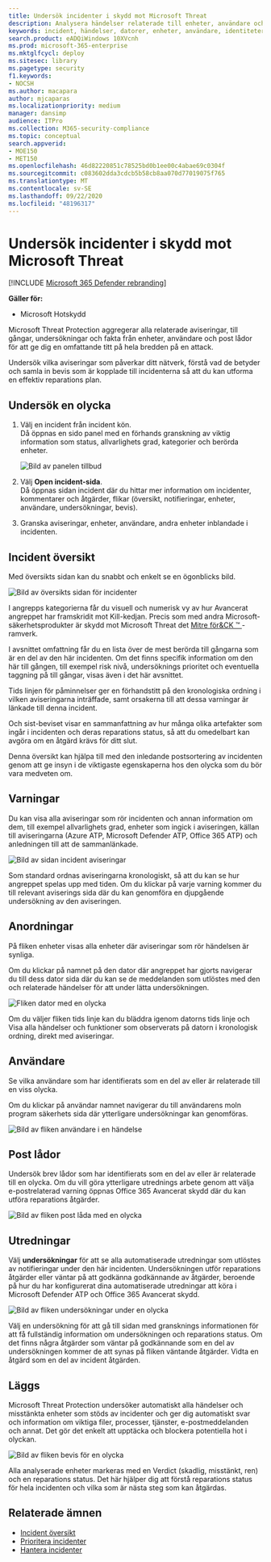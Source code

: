```yaml
---
title: Undersök incidenter i skydd mot Microsoft Threat
description: Analysera händelser relaterade till enheter, användare och post lådor.
keywords: incident, händelser, datorer, enheter, användare, identiteter, e-post, e-post, brev låda, undersökning, Graf, bevis
search.product: eADQiWindows 10XVcnh
ms.prod: microsoft-365-enterprise
ms.mktglfcycl: deploy
ms.sitesec: library
ms.pagetype: security
f1.keywords:
- NOCSH
ms.author: macapara
author: mjcaparas
ms.localizationpriority: medium
manager: dansimp
audience: ITPro
ms.collection: M365-security-compliance
ms.topic: conceptual
search.appverid:
- MOE150
- MET150
ms.openlocfilehash: 46d82220851c78525bd0b1ee00c4abae69c0304f
ms.sourcegitcommit: c083602dda3cdcb5b58cb8aa070d77019075f765
ms.translationtype: MT
ms.contentlocale: sv-SE
ms.lasthandoff: 09/22/2020
ms.locfileid: "48196317"
---
```

# <a name="investigate-incidents-in-microsoft-threat-protection"></a>Undersök incidenter i skydd mot Microsoft Threat

[!INCLUDE [Microsoft 365 Defender rebranding](../includes/microsoft-defender.md)]


**Gäller för:**

- Microsoft Hotskydd

Microsoft Threat Protection aggregerar alla relaterade aviseringar, till gångar, undersökningar och fakta från enheter, användare och post lådor för att ge dig en omfattande titt på hela bredden på en attack.

Undersök vilka aviseringar som påverkar ditt nätverk, förstå vad de betyder och samla in bevis som är kopplade till incidenterna så att du kan utforma en effektiv reparations plan.

## <a name="investigate-an-incident"></a>Undersök en olycka

1. Välj en incident från incident kön. <BR> Då öppnas en sido panel med en förhands granskning av viktig information som status, allvarlighets grad, kategorier och berörda enheter.

    ![Bild av panelen tillbud](../../media/incident-side-panel.png)

2. Välj **Open incident-sida**. <BR> Då öppnas sidan incident där du hittar mer information om incidenter, kommentarer och åtgärder, flikar (översikt, notifieringar, enheter, användare, undersökningar, bevis).

3. Granska aviseringar, enheter, användare, andra enheter inblandade i incidenten.

## <a name="incident-overview"></a>Incident översikt

Med översikts sidan kan du snabbt och enkelt se en ögonblicks bild.

![Bild av översikts sidan för incidenter](../../media/incidents-overview.png)

I angrepps kategorierna får du visuell och numerisk vy av hur Avancerat angreppet har framskridit mot Kill-kedjan. Precis som med andra Microsoft-säkerhetsprodukter är skydd mot Microsoft Threat det [Mitre för&CK &trade; ](https://attack.mitre.org/) -ramverk.

I avsnittet omfattning får du en lista över de mest berörda till gångarna som är en del av den här incidenten. Om det finns specifik information om den här till gången, till exempel risk nivå, undersöknings prioritet och eventuella taggning på till gångar, visas även i det här avsnittet.

Tids linjen för påminnelser ger en förhandstitt på den kronologiska ordning i vilken aviseringarna inträffade, samt orsakerna till att dessa varningar är länkade till denna incident.

Och sist-beviset visar en sammanfattning av hur många olika artefakter som ingår i incidenten och deras reparations status, så att du omedelbart kan avgöra om en åtgärd krävs för ditt slut.

Denna översikt kan hjälpa till med den inledande postsortering av incidenten genom att ge insyn i de viktigaste egenskaperna hos den olycka som du bör vara medveten om.

## <a name="alerts"></a>Varningar

Du kan visa alla aviseringar som rör incidenten och annan information om dem, till exempel allvarlighets grad, enheter som ingick i aviseringen, källan till aviseringarna (Azure ATP, Microsoft Defender ATP, Office 365 ATP) och anledningen till att de sammanlänkade.

![Bild av sidan incident aviseringar](../../media/incident-alerts.png)

Som standard ordnas aviseringarna kronologiskt, så att du kan se hur angreppet spelas upp med tiden. Om du klickar på varje varning kommer du till relevant aviserings sida där du kan genomföra en djupgående undersökning av den aviseringen.

## <a name="devices"></a>Anordningar

På fliken enheter visas alla enheter där aviseringar som rör händelsen är synliga.

Om du klickar på namnet på den dator där angreppet har gjorts navigerar du till dess dator sida där du kan se de meddelanden som utlöstes med den och relaterade händelser för att under lätta undersökningen.

![Fliken dator med en olycka](../../media/incident-machines.png)

Om du väljer fliken tids linje kan du bläddra igenom datorns tids linje och Visa alla händelser och funktioner som observerats på datorn i kronologisk ordning, direkt med aviseringar.

## <a name="users"></a>Användare

Se vilka användare som har identifierats som en del av eller är relaterade till en viss olycka.

Om du klickar på användar namnet navigerar du till användarens moln program säkerhets sida där ytterligare undersökningar kan genomföras.

![Bild av fliken användare i en händelse](../../media/incident-users.png)

## <a name="mailboxes"></a>Post lådor

Undersök brev lådor som har identifierats som en del av eller är relaterade till en olycka. Om du vill göra ytterligare utrednings arbete genom att välja e-postrelaterad varning öppnas Office 365 Avancerat skydd där du kan utföra reparations åtgärder.

![Bild av fliken post låda med en olycka](../../media/incident-mailboxes.png)

## <a name="investigations"></a>Utredningar

Välj **undersökningar** för att se alla automatiserade utredningar som utlöstes av notifieringar under den här incidenten. Undersökningen utför reparations åtgärder eller väntar på att godkänna godkännande av åtgärder, beroende på hur du har konfigurerat dina automatiserade utredningar att köra i Microsoft Defender ATP och Office 365 Avancerat skydd.

![Bild av fliken undersökningar under en olycka](../../media/incident-investigations.png)

Välj en undersökning för att gå till sidan med gransknings informationen för att få fullständig information om undersökningen och reparations status. Om det finns några åtgärder som väntar på godkännande som en del av undersökningen kommer de att synas på fliken väntande åtgärder. Vidta en åtgärd som en del av incident åtgärden.

## <a name="evidence"></a>Läggs

Microsoft Threat Protection undersöker automatiskt alla händelser och misstänkta enheter som stöds av incidenter och ger dig automatiskt svar och information om viktiga filer, processer, tjänster, e-postmeddelanden och annat. Det gör det enkelt att upptäcka och blockera potentiella hot i olyckan.

![Bild av fliken bevis för en olycka](../../media/incident-evidence.png)

Alla analyserade enheter markeras med en Verdict (skadlig, misstänkt, ren) och en reparations status. Det här hjälper dig att förstå reparations status för hela incidenten och vilka som är nästa steg som kan åtgärdas.

## <a name="related-topics"></a>Relaterade ämnen

- [Incident översikt](incidents-overview.md)
- [Prioritera incidenter](incident-queue.md)
- [Hantera incidenter](manage-incidents.md)

